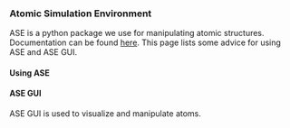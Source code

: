 ### Atomic Simulation Environment

ASE is a python package we use for manipulating atomic structures. Documentation can be found [here](https://wiki.fysik.dtu.dk/ase/#). This page lists some advice for using ASE and ASE GUI.

#### Using ASE

#### ASE GUI

ASE GUI is used to visualize and manipulate atoms.
